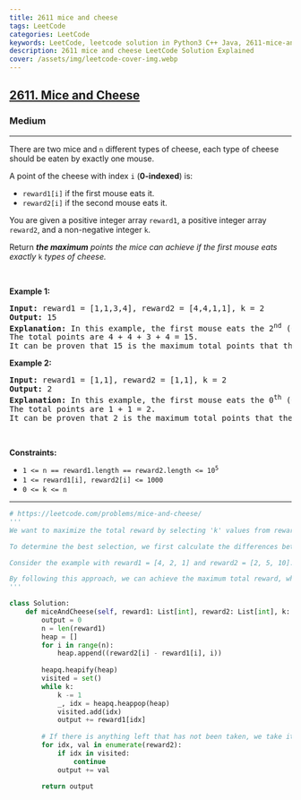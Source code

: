 ```yaml
---
title: 2611 mice and cheese
tags: LeetCode
categories: LeetCode
keywords: LeetCode, leetcode solution in Python3 C++ Java, 2611-mice-and-cheese solution
description: 2611 mice and cheese LeetCode Solution Explained
cover: /assets/img/leetcode-cover-img.webp
---
```



<h2><a href="https://leetcode.com/problems/mice-and-cheese/">2611. Mice and Cheese</a></h2><h3>Medium</h3><hr><div><p>There are two mice and <code>n</code> different types of cheese, each type of cheese should be eaten by exactly one mouse.</p>

<p>A point of the cheese with index <code>i</code> (<strong>0-indexed</strong>) is:</p>

<ul>
	<li><code>reward1[i]</code> if the first mouse eats it.</li>
	<li><code>reward2[i]</code> if the second mouse eats it.</li>
</ul>

<p>You are given a positive integer array <code>reward1</code>, a positive integer array <code>reward2</code>, and a non-negative integer <code>k</code>.</p>

<p>Return <em><strong>the maximum</strong> points the mice can achieve if the first mouse eats exactly </em><code>k</code><em> types of cheese.</em></p>

<p>&nbsp;</p>
<p><strong class="example">Example 1:</strong></p>

<pre><strong>Input:</strong> reward1 = [1,1,3,4], reward2 = [4,4,1,1], k = 2
<strong>Output:</strong> 15
<strong>Explanation:</strong> In this example, the first mouse eats the 2<sup>nd</sup>&nbsp;(0-indexed) and the 3<sup>rd</sup>&nbsp;types of cheese, and the second mouse eats the 0<sup>th</sup>&nbsp;and the 1<sup>st</sup> types of cheese.
The total points are 4 + 4 + 3 + 4 = 15.
It can be proven that 15 is the maximum total points that the mice can achieve.
</pre>

<p><strong class="example">Example 2:</strong></p>

<pre><strong>Input:</strong> reward1 = [1,1], reward2 = [1,1], k = 2
<strong>Output:</strong> 2
<strong>Explanation:</strong> In this example, the first mouse eats the 0<sup>th</sup>&nbsp;(0-indexed) and 1<sup>st</sup>&nbsp;types of cheese, and the second mouse does not eat any cheese.
The total points are 1 + 1 = 2.
It can be proven that 2 is the maximum total points that the mice can achieve.
</pre>

<p>&nbsp;</p>
<p><strong>Constraints:</strong></p>

<ul>
	<li><code>1 &lt;= n == reward1.length == reward2.length &lt;= 10<sup>5</sup></code></li>
	<li><code>1 &lt;= reward1[i],&nbsp;reward2[i] &lt;= 1000</code></li>
	<li><code>0 &lt;= k &lt;= n</code></li>
</ul>
</div>

---




```python
# https://leetcode.com/problems/mice-and-cheese/
'''
We want to maximize the total reward by selecting 'k' values from reward1 and everything remaining from reward2. To achieve this, we need to carefully choose values from reward1, as selecting an index in reward1 will make that index unavailable in reward2.

To determine the best selection, we first calculate the differences between the corresponding elements of reward2 and reward1. Then, we identify the 'k' largest positive differences, which indicate the most optimal selections from reward1.

Consider the example with reward1 = [4, 2, 1] and reward2 = [2, 5, 10]. The differences are calculated as follows: 2 - 4 = -2, 5 - 2 = 3, 10 - 1 = 9, resulting in the array [(-2, 0), (3, 1), (9, 2)]. Notice that we keep track of the index by storing tuples (value, index). In this case, if k = 2, we should select the values 4 and 2 from reward1, as they correspond to the largest positive differences. Next, we can take the remaining available value from reward2, which is 10.

By following this approach, we can achieve the maximum total reward, which is the sum of these values: 4 + 2 + 10 = 16.
'''

class Solution:
    def miceAndCheese(self, reward1: List[int], reward2: List[int], k: int) -> int:
        output = 0
        n = len(reward1)
        heap = []
        for i in range(n):
            heap.append((reward2[i] - reward1[i], i))
            
        heapq.heapify(heap)
        visited = set()
        while k:
            k -= 1
            _, idx = heapq.heappop(heap)
            visited.add(idx)
            output += reward1[idx]
            
        # If there is anything left that has not been taken, we take it from reward2.
        for idx, val in enumerate(reward2):
            if idx in visited:
                continue
            output += val
        
        return output

```
